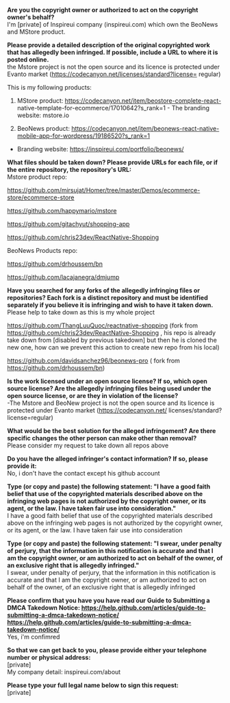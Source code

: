 **Are you the copyright owner or authorized to act on the copyright owner's
behalf?**   
I'm [private] of Inspireui company (inspireui.com) which own the BeoNews
and MStore product.

**Please provide a detailed description of the original copyrighted work
that has allegedly been infringed. If possible, include a URL to where it
is posted online.**  
the Mstore project is not the open source and its licence is protected
under Evanto market (https://codecanyon.net/licenses/standard?license=
regular)

This is my following products:

1. MStore product: https://codecanyon.net/item/beostore-complete-react-
native-template-for-ecommerce/17010642?s_rank=1 - The branding website:
mstore.io

2. BeoNews product:
https://codecanyon.net/item/beonews-react-native-mobile-app-for-wordpress/19186520?s_rank=1
- Branding website: https://inspireui.com/portfolio/beonews/

**What files should be taken down? Please provide URLs for each file, or if
the entire repository, the repository's URL:**  
Mstore product repo:

https://github.com/mirsujat/Homer/tree/master/Demos/ecommerce-store/ecommerce-store

https://github.com/happymario/mstore

https://github.com/gitachyut/shopping-app

https://github.com/chris23dev/ReactNative-Shopping

BeoNews Products repo:

https://github.com/drhoussem/bn

https://github.com/lacajanegra/dmjump

**Have you searched for any forks of the allegedly infringing files or
repositories? Each fork is a distinct repository and must be identified
separately if you believe it is infringing and wish to have it taken down.**  
Please help to take down as this is my whole project

https://github.com/ThangLuuQuoc/reactnative-shopping (fork from
https://github.com/chris23dev/ReactNative-Shopping , his repo is already
take down from [disabled by previous takedown] but
then he is cloned the new one, how can we prevent this action to create new
repo from his local)

https://github.com/davidsanchez96/beonews-pro ( fork from
https://github.com/drhoussem/bn)

**Is the work licensed under an open source license? If so, which open
source license? Are the allegedly infringing files being used under the
open source license, or are they in violation of the license?**  
-The Mstore and BeoNew project is not the open source and its licence is
protected under Evanto market (https://codecanyon.net/
licenses/standard?license=regular)

**What would be the best solution for the alleged infringement? Are there
specific changes the other person can make other than removal?**  
Please consider my request to take down all repos above

**Do you have the alleged infringer's contact information? If so, please
provide it:**  
No, i don't have the contact except his github account

**Type (or copy and paste) the following statement: "I have a good faith
belief that use of the copyrighted materials described above on the
infringing web pages is not authorized by the copyright owner, or its
agent, or the law. I have taken fair use into consideration."**  
I have a good faith belief that use of the copyrighted materials described
above on the infringing web pages is not authorized by the copyright owner,
or its agent, or the law. I have taken fair use into consideration

**Type (or copy and paste) the following statement: "I swear, under penalty
of perjury, that the information in this notification is accurate and that
I am the copyright owner, or am authorized to act on behalf of the owner,
of an exclusive right that is allegedly infringed."**  
I swear, under penalty of perjury, that the information in this
notification is accurate and that I am the copyright owner, or am
authorized to act on behalf of the owner, of an exclusive right that is
allegedly infringed

**Please confirm that you have you have read our Guide to Submitting a DMCA
Takedown
Notice: https://help.github.com/articles/guide-to-submitting-a-dmca-takedown-notice/
<https://help.github.com/articles/guide-to-submitting-a-dmca-takedown-notice/>**  
Yes, i'm confimred

**So that we can get back to you, please provide either your telephone
number or physical address:**  
[private]  
My company detail: inspireui.com/about

**Please type your full legal name below to sign this request:**    
[private]

